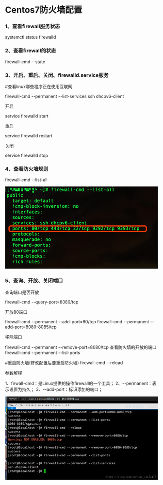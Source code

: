 # Centos7防火墙配置
### 1、查看firewall服务状态

systemctl status firewalld

### 2、查看firewall的状态

firewall-cmd --state

### 3、开启、重启、关闭、firewalld.service服务

#查看linux哪些程序正在使用互联网

firewall-cmd --permanent --list-services ssh dhcpv6-client

开启

service firewalld start

重启

service firewalld restart

关闭

service firewalld stop

### 4、查看防火墙规则

firewall-cmd --list-all 

![img](Imag/964175-20180711112139108-273720937.png)

### 5、查询、开放、关闭端口



查询端口是否开放

firewall-cmd --query-port=8080/tcp

开放80端口

firewall-cmd --permanent --add-port=80/tcp
firewall-cmd --permanent --add-port=8080-8085/tcp

移除端口

firewall-cmd --permanent --remove-port=8080/tcp
查看防火墙的开放的端口
firewall-cmd --permanent --list-ports

#重启防火墙(修改配置后要重启防火墙)
firewall-cmd --reload

参数解释

1、firwall-cmd：是Linux提供的操作firewall的一个工具；
2、--permanent：表示设置为持久；
3、--add-port：标识添加的端口；

![img](Imag/20181012222525815)